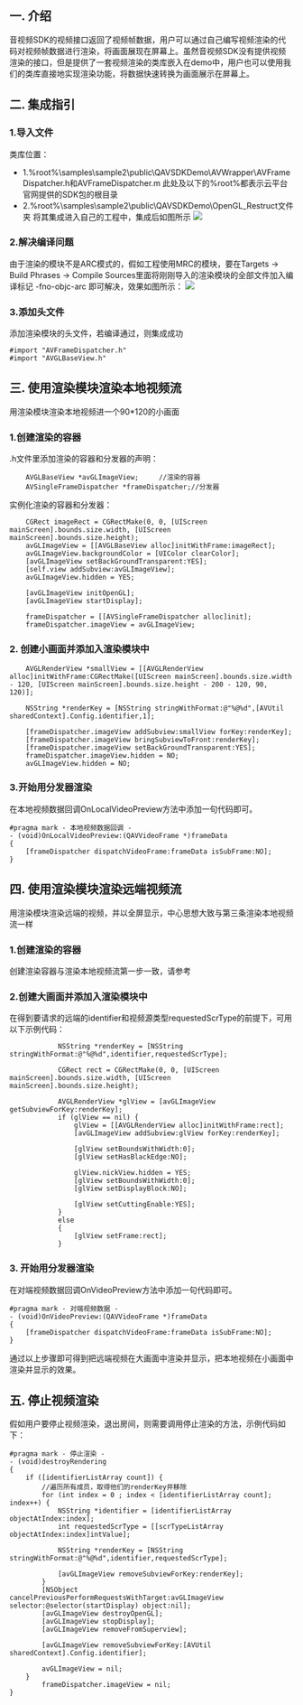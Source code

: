 ## 一. 介绍
音视频SDK的视频接口返回了视频帧数据，用户可以通过自己编写视频渲染的代码对视频帧数据进行渲染，将画面展现在屏幕上。虽然音视频SDK没有提供视频渲染的接口，但是提供了一套视频渲染的类库嵌入在demo中，用户也可以使用我们的类库直接地实现渲染功能，将数据快速转换为画面展示在屏幕上。

## 二.  集成指引
### 1.导入文件
类库位置：
- 1.%root%\samples\sample2\public\QAVSDKDemo\AVWrapper\AVFrameDispatcher.h和AVFrameDispatcher.m
此处及以下的%root%都表示云平台官网提供的SDK包的根目录
- 2.%root%\samples\sample2\public\QAVSDKDemo\OpenGL_Restruct文件夹
将其集成进入自己的工程中，集成后如图所示
![](http://imgcache.tcecqpoc.fsphere.cn/image/mccdn.qcloud.com/static/img/52c94ef63daf4dabb92f941db2e6100b/image.png)

### 2.解决编译问题
由于渲染的模块不是ARC模式的，假如工程使用MRC的模块，要在Targets -> Build Phrases -> Compile Sources里面将刚刚导入的渲染模块的全部文件加入编译标记 -fno-objc-arc 即可解决，效果如图所示：
![](http://imgcache.tcecqpoc.fsphere.cn/image/mccdn.qcloud.com/static/img/32213471324acf314e8883f1c52b19ed/image.png)

### 3.添加头文件

添加渲染模块的头文件，若编译通过，则集成成功


```
#import "AVFrameDispatcher.h"
#import "AVGLBaseView.h"
```

## 三. 使用渲染模块渲染本地视频流
用渲染模块渲染本地视频进一个90*120的小画面

### 1.创建渲染的容器
.h文件里添加渲染的容器和分发器的声明：


```
    AVGLBaseView *avGLImageView;     //渲染的容器
    AVSingleFrameDispatcher *frameDispatcher;//分发器

```
实例化渲染的容器和分发器：

```
    CGRect imageRect = CGRectMake(0, 0, [UIScreen mainScreen].bounds.size.width, [UIScreen mainScreen].bounds.size.height);
    avGLImageView = [[AVGLBaseView alloc]initWithFrame:imageRect];
    avGLImageView.backgroundColor = [UIColor clearColor];
    [avGLImageView setBackGroundTransparent:YES];
    [self.view addSubview:avGLImageView];
    avGLImageView.hidden = YES;
    
    [avGLImageView initOpenGL];   
    [avGLImageView startDisplay];
    
    frameDispatcher = [[AVSingleFrameDispatcher alloc]init];
    frameDispatcher.imageView = avGLImageView;

```
### 2. 创建小画面并添加入渲染模块中
 

```
    AVGLRenderView *smallView = [[AVGLRenderView alloc]initWithFrame:CGRectMake([UIScreen mainScreen].bounds.size.width - 120, [UIScreen mainScreen].bounds.size.height - 200 - 120, 90, 120)];
    
    NSString *renderKey = [NSString stringWithFormat:@"%@%d",[AVUtil sharedContext].Config.identifier,1];
    
    [frameDispatcher.imageView addSubview:smallView forKey:renderKey];
    [frameDispatcher.imageView bringSubviewToFront:renderKey];
    [frameDispatcher.imageView setBackGroundTransparent:YES];
    frameDispatcher.imageView.hidden = NO;
    avGLImageView.hidden = NO;

```
### 3.开始用分发器渲染
在本地视频数据回调OnLocalVideoPreview方法中添加一句代码即可。

```
#pragma mark - 本地视频数据回调 -
- (void)OnLocalVideoPreview:(QAVVideoFrame *)frameData
{
    [frameDispatcher dispatchVideoFrame:frameData isSubFrame:NO];
}

```
## 四. 使用渲染模块渲染远端视频流
用渲染模块渲染远端的视频，并以全屏显示，中心思想大致与第三条渲染本地视频流一样

### 1.创建渲染的容器
创建渲染容器与渲染本地视频流第一步一致，请参考

### 2.创建大画面并添加入渲染模块中
在得到要请求的远端的identifier和视频源类型requestedScrType的前提下，可用以下示例代码：


```
            NSString *renderKey = [NSString stringWithFormat:@"%@%d",identifier,requestedScrType];
            
            CGRect rect = CGRectMake(0, 0, [UIScreen mainScreen].bounds.size.width, [UIScreen mainScreen].bounds.size.height);
            
            AVGLRenderView *glView = [avGLImageView getSubviewForKey:renderKey];
            if (glView == nil) {
                glView = [[AVGLRenderView alloc]initWithFrame:rect];
                [avGLImageView addSubview:glView forKey:renderKey];
                
                [glView setBoundsWithWidth:0];
                [glView setHasBlackEdge:NO];
                
                glView.nickView.hidden = YES;
                [glView setBoundsWithWidth:0];
                [glView setDisplayBlock:NO];
                
                [glView setCuttingEnable:YES];
            }
            else
            {
                [glView setFrame:rect];
            }
```
### 3. 开始用分发器渲染
在对端视频数据回调OnVideoPreview方法中添加一句代码即可。

```
#pragma mark - 对端视频数据 -
- (void)OnVideoPreview:(QAVVideoFrame *)frameData
{
    [frameDispatcher dispatchVideoFrame:frameData isSubFrame:NO];
}
```
 通过以上步骤即可得到把远端视频在大画面中渲染并显示，把本地视频在小画面中渲染并显示的效果。

## 五. 停止视频渲染
假如用户要停止视频渲染，退出房间，则需要调用停止渲染的方法，示例代码如下：

```
#pragma mark - 停止渲染 -
- (void)destroyRendering
{
    if ([identifierListArray count]) {
        //遍历所有成员，取得他们的renderKey并移除
        for (int index = 0 ; index < [identifierListArray count]; index++) {
            NSString *identifier = [identifierListArray objectAtIndex:index];
            int requestedScrType = [[scrTypeListArray objectAtIndex:index]intValue];
            
            NSString *renderKey = [NSString stringWithFormat:@"%@%d",identifier,requestedScrType];
            
            [avGLImageView removeSubviewForKey:renderKey];
        }
        [NSObject cancelPreviousPerformRequestsWithTarget:avGLImageView selector:@selector(startDisplay) object:nil];
        [avGLImageView destroyOpenGL];
        [avGLImageView stopDisplay];
        [avGLImageView removeFromSuperview];
        
        [avGLImageView removeSubviewForKey:[AVUtil sharedContext].Config.identifier];
        
        avGLImageView = nil;
    }
        frameDispatcher.imageView = nil;
}

```
